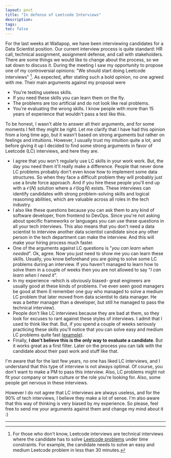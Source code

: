 ```yaml
---
layout: post
title: "In defense of Leetcode Interviews" 
description: 
tags:
toc: false
---
```


For the last weeks at Wallapop, we have been interviewing candidates for a Data Scientist position. Our current interview process is quite standard: HR call, technical assignment, assignment defense, and call with stakeholders. There are some things we would like to change about the process, so we sat down to discuss it. During the meeting I saw my opportunity to propose one of my controversial opinions: "We should start doing Leetcode interviews" [^1]. As expected, after stating such a bold opinion, no one agreed with me. Their main arguments against my proposal were

- You're testing useless skills.
- If you need these skills you can learn them on the fly.
- The problems are too artificial and do not look like real problems.
- You're evaluating the wrong skills. I know people with more than 15 years of experience that wouldn't pass a test like this.


To be honest, I wasn't able to answer all their arguments, and for some moments I felt they might be right. Let me clarify that I have had this opinion from a long time ago, but it wasn't based on strong arguments but rather on feelings and intuitions. However, I usually trust my intuition quite a lot, and before giving it up I decided to find some strong arguments in favor of Leetcode (LC) interviews, and here they are.

- I agree that you won't regularly use LC skills in your work work. But, the day you need them it'll really make a difference. People that never done LC problems probably don't even know how to implement some data structures. So when they face a difficult problem they will probably just use a brute force approach. And if you hire these people you'll end up with a $\mathcal{O}(N)$ solution where a $\mathcal{O}(\log N)$ exists. These interviews can identify candidates with strong problem-solving skills and logical reasoning abilities, which are valuable across all roles in the tech industry.
- I also like these questions because you can ask them to any kind of software developer, from frontend to DevOps. Since you're not asking about specific frameworks or languages you can use these questions in all your tech interviews. This also means that you don't need a data scientist to interview another data scientist candidate since any other person in the tech department can make the interview. And this will make your hiring process much faster.
- One of the arguments against LC questions is "*you can learn when needed*". Ok, agree. Now you just need to show me you can learn these skills. Usually, you know beforehand you are going to solve some LC problems during an interview. If you haven't managed to learn how to solve them in a couple of weeks then you are not allowed to say "*I can learn when I need it*".
- In my experience -which is obviously biased- great engineers are usually good at these kinds of problems. I've even seen good managers be good at them (I remember one guy who managed to solve a medium LC problem that later moved from data scientist to data manager. He was a better manager than a developer, but still he managed to pass the technical interview).
- People don't like LC interviews because they are bad at them, so they look for excuses to rant against these styles of interviews. I admit that I used to think like that. But, if you spend a couple of weeks seriously practicing these skills you'll notice that you can solve easy and medium LC problems quite fast ([example](https://www.reddit.com/r/cscareerquestions/comments/iyv0qd/in_defense_of_leetcode/)).
- Finally, **I don't believe this is the only way to evaluate a candidate**. But it works great as a first filter. Later on the process you can talk with the candidate about their past work and stuff like that.

I'm aware that for the last few years, no one has liked LC interviews, and I understand that this type of interview is not always optimal. Of course, you don't want to make a PM to pass this interview. Also, LC problems might not fit your company or team culture or the role you're looking for. Also, some people get nervous in these interviews.

 However I do not agree that LC interviews are always useless, and for the 90% of tech interviews, I believe they make a lot of sense. I'm also aware that this way of thinking is very biased by my experience. So please, feel free to send me your arguments against them and change my mind about it :)


---

[^1]: For those who don't know, Leetcode interviews are technical interviews where the candidate has to solve [Leetcode problems](https://leetcode.com/problemset/) under time constraints. For example, the candidate needs to solve an easy and medium Leetcode problem in less than 30 minutes.
